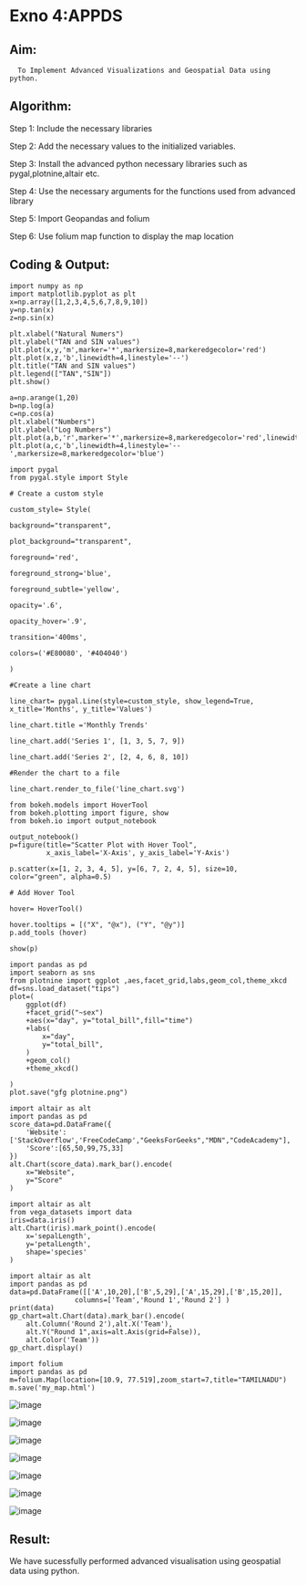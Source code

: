 # Exno 4:APPDS
## Aim:
      To Implement Advanced Visualizations and Geospatial Data using python.
## Algorithm:

Step 1: Include the necessary libraries

Step 2: Add the necessary values to the initialized variables.

Step 3: Install the advanced python necessary libraries such as pygal,plotnine,altair etc. 

Step 4: Use the necessary arguments for the functions used from advanced library

Step 5: Import Geopandas and folium

Step 6: Use folium map function to display the map location

## Coding & Output:
```
import numpy as np
import matplotlib.pyplot as plt
x=np.array([1,2,3,4,5,6,7,8,9,10])
y=np.tan(x)
z=np.sin(x)
```
```
plt.xlabel("Natural Numers")
plt.ylabel("TAN and SIN values")
plt.plot(x,y,'m',marker='*',markersize=8,markeredgecolor='red')
plt.plot(x,z,'b',linewidth=4,linestyle='--')
plt.title("TAN and SIN values")
plt.legend(["TAN","SIN"])
plt.show()
```
```
a=np.arange(1,20)
b=np.log(a)
c=np.cos(a)
plt.xlabel("Numbers")
plt.ylabel("Log Numbers")
plt.plot(a,b,'r',marker='*',markersize=8,markeredgecolor='red',linewidth=5)
plt.plot(a,c,'b',linewidth=4,linestyle='--',markersize=8,markeredgecolor='blue')
```
```
import pygal
from pygal.style import Style

# Create a custom style

custom_style= Style(

background="transparent",

plot_background="transparent",

foreground='red',

foreground_strong='blue',

foreground_subtle='yellow',

opacity='.6',

opacity_hover='.9',

transition='400ms',

colors=('#E80080', '#404040')

)

#Create a line chart

line_chart= pygal.Line(style=custom_style, show_legend=True, x_title='Months', y_title='Values')

line_chart.title ='Monthly Trends'

line_chart.add('Series 1', [1, 3, 5, 7, 9])

line_chart.add('Series 2', [2, 4, 6, 8, 10])

#Render the chart to a file

line_chart.render_to_file('line_chart.svg')
```
```
from bokeh.models import HoverTool
from bokeh.plotting import figure, show
from bokeh.io import output_notebook

output_notebook()
p=figure(title="Scatter Plot with Hover Tool",
         x_axis_label='X-Axis', y_axis_label='Y-Axis')

p.scatter(x=[1, 2, 3, 4, 5], y=[6, 7, 2, 4, 5], size=10, color="green", alpha=0.5)

# Add Hover Tool

hover= HoverTool()

hover.tooltips = [("X", "@x"), ("Y", "@y")]
p.add_tools (hover)

show(p)
```
```
import pandas as pd
import seaborn as sns
from plotnine import ggplot ,aes,facet_grid,labs,geom_col,theme_xkcd
df=sns.load_dataset("tips")
plot=(
    ggplot(df)
    +facet_grid("~sex")
    +aes(x="day", y="total_bill",fill="time")
    +labs(
        x="day",
        y="total_bill",
    )
    +geom_col()
    +theme_xkcd()

)
plot.save("gfg plotnine.png")
```
```
import altair as alt
import pandas as pd
score_data=pd.DataFrame({
    'Website': ['StackOverflow','FreeCodeCamp',"GeeksForGeeks","MDN","CodeAcademy"],
    'Score':[65,50,99,75,33]
})
alt.Chart(score_data).mark_bar().encode(
    x="Website",
    y="Score"
)
```
```
import altair as alt
from vega_datasets import data
iris=data.iris()
alt.Chart(iris).mark_point().encode(
    x='sepalLength',
    y='petalLength',
    shape='species'
)
```
```
import altair as alt
import pandas as pd
data=pd.DataFrame([['A',10,20],['B',5,29],['A',15,29],['B',15,20]],
                columns=['Team','Round 1','Round 2'] )
print(data)
gp_chart=alt.Chart(data).mark_bar().encode(
    alt.Column('Round 2'),alt.X('Team'),
    alt.Y("Round 1",axis=alt.Axis(grid=False)),
    alt.Color('Team'))
gp_chart.display()
```
```
import folium
import pandas as pd
m=folium.Map(location=[10.9, 77.519],zoom_start=7,title="TAMILNADU")
m.save('my_map.html')
```
![image](https://github.com/user-attachments/assets/743e232f-df89-40ee-bf5f-b8cff02caf56)

![image](https://github.com/user-attachments/assets/ea7fe5eb-ad49-4de2-bec5-4dea4031d8f0)

![image](https://github.com/user-attachments/assets/8019d3ef-5d7a-484f-961a-53a4087164f0)

![image](https://github.com/user-attachments/assets/28e879c1-1fbf-40d8-9568-9d6655ac433a)

![image](https://github.com/user-attachments/assets/032de023-12b8-40ed-b631-3ae9911690a1)

![image](https://github.com/user-attachments/assets/1f88feb1-d139-4b26-ba8b-b813f4b7d492)

![image](https://github.com/user-attachments/assets/d9741c0e-bb79-49f2-a30a-25682d4b54ed)

## Result:
We have sucessfully performed advanced visualisation using geospatial data using python.

